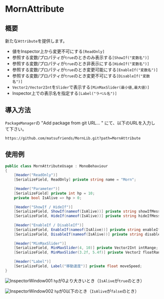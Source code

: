 ﻿# MornAttribute

## 概要

新たな`Attribute`を提供します。

- 値をInspector上から変更不可にする`[ReadOnly]`
- 参照する変数/プロパティが`true`のときのみ表示する`[ShowIf("変数名")]`
- 参照する変数/プロパティが`true`のとき非表示にする`[HideIf("変数名")]`
- 参照する変数/プロパティが`true`のとき変更可能にする`[EnableIf("変数名")]`
- 参照する変数/プロパティが`true`のとき変更不可にする`[DisableIf("変数名")]`
- `Vector2/Vector2Int`を`Slider`で表示する`[MinMaxSlider(最小値,最大値)]`
- Inspector上での表示名を指定する`[Label("ラベル名")]`

## 導入方法

`PackageManager`の "Add package from git URL... " にて、以下のURLを入力して下さい。

```
https://github.com/matsufriends/MornLib.git?path=MornAttribute
```

## 使用例

``` csharp
public class MornAttributeUsage : MonoBehaviour
{
    [Header("ReadOnly")]
    [SerializeField, ReadOnly] private string name = "Morn";
    
    [Header("Parameter")]
    [SerializeField] private int hp = 10;
    private bool IsAlive => hp > 0;
    
    [Header("ShowIf / HideIf")]
    [SerializeField, ShowIf(nameof(IsAlive))] private string showIfMessage;
    [SerializeField, HideIf(nameof(IsAlive))] private string hideIfMessage;
    
    [Header("EnableIf / DisableIf")]
    [SerializeField, EnableIf(nameof(IsAlive))] private string enableIfMessage;
    [SerializeField, DisableIf(nameof(IsAlive))] private string disableIfMessage;
    
    [Header("MinMaxSlider")]
    [SerializeField, MinMaxSlider(4, 10)] private Vector2Int intRange;
    [SerializeField, MinMaxSlider(3.2f, 5.4f)] private Vector2 floatRange;
    
    [Header("Label")]
    [SerializeField, Label("移動速度")] private float moveSpeed;
}
```
![InspectorWindow001](https://github.com/matsufriends/MornLib/assets/50489724/40361502-3418-4963-9e5c-0dc10c10ea23)
`hp`が0より大きいとき（`IsAlive`が`true`のとき）

![InspectorWindow002](https://github.com/matsufriends/MornLib/assets/50489724/b62c2f08-2d3c-43b2-a360-f205f10af96e)
`hp`が0以下のとき（`IsAlive`が`false`のとき）
